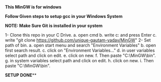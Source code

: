 **This MinGW is for windows**

******Follow Given steps to setup gcc in your Windows System******

**NOTE: Make Sure Git is installed in your system**

1- Clone this repo in your C Drive.
    a. open cmd
    b. write c: and press Enter
    c. write "git clone https://github.com/unique-gautam-yadav/MinGW"
2- Set path of bin.
    a. open start menu and search "Environment Variables"
    b. open first search result.
    c. click on "Environment Variables..."
    d. in user variables select path and click on edit.
    e. click on new.
    f. Then paste "C:\MinGW\bin".
    g. in system variables select path and click on edit.
    h. click on new.
    i. Then paste "C:\MinGW\bin".
    
    
    
    
    
    
    
    
************************SETUP DONE**************************
